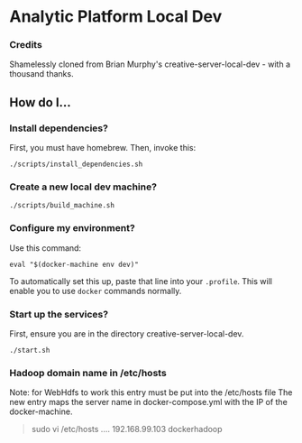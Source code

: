 # Analytic Platform Local Dev

### Credits
Shamelessly cloned from Brian Murphy's creative-server-local-dev - with a thousand thanks.

## How do I...

### Install dependencies?

First, you must have homebrew. Then, invoke this:

    ./scripts/install_dependencies.sh

### Create a new local dev machine?

    ./scripts/build_machine.sh

### Configure my environment?

Use this command:

    eval "$(docker-machine env dev)"

To automatically set this up, paste that line into your `.profile`. This will enable you to use `docker`
commands normally.

### Start up the services?

First, ensure you are in the directory creative-server-local-dev.

    ./start.sh
    
### Hadoop domain name in /etc/hosts
Note: for WebHdfs to work this entry must be put into the /etc/hosts file
The new entry maps the server name in docker-compose.yml
with the IP of the docker-machine.

> sudo vi /etc/hosts
....
192.168.99.103  dockerhadoop 